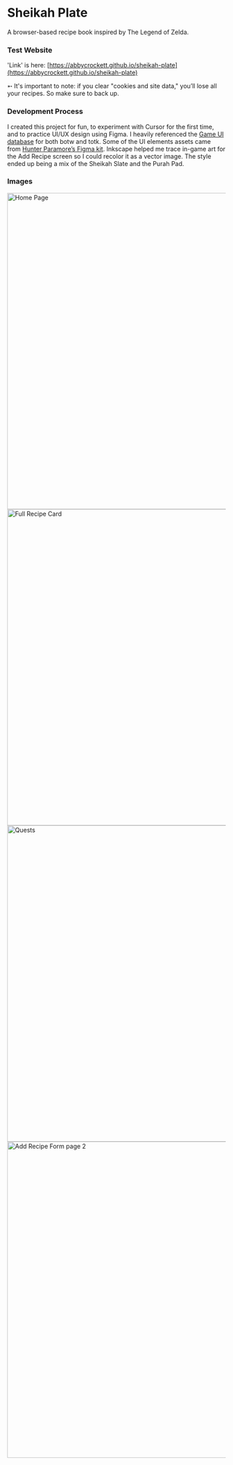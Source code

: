 # Sheikah Plate

A browser-based recipe book inspired by The Legend of Zelda.

### Test Website
'Link' is here: [https://abbycrockett.github.io/sheikah-plate](https://abbycrockett.github.io/sheikah-plate)

   ➵ It's important to note: if you clear "cookies and site data," you’ll lose all your recipes. So make sure to back up.
   
### Development Process
I created this project for fun, to experiment with Cursor for the first time, and to practice UI/UX design using Figma. I heavily referenced the [Game UI database](https://www.gameuidatabase.com/) for both botw and totk. Some of the UI elements assets came from [Hunter Paramore’s Figma kit](https://admiregd.com/zelda-breath-of-the-wild-ui-kit). Inkscape helped me trace in-game art for the Add Recipe screen so I could recolor it as a vector image. The style ended up being a mix of the Sheikah Slate and the Purah Pad.

### Images
<img width="728" alt="Home Page" src="https://github.com/user-attachments/assets/5ff01887-33d7-4096-bbda-e1a9fad5aaed" />
<img width="728" alt="Full Recipe Card" src="https://github.com/user-attachments/assets/14fe24a2-63ac-4a4e-971c-706ab5062f35" />
<img width="728" alt="Quests" src="https://github.com/user-attachments/assets/e501bab2-1f2d-4491-a26c-d1fa6b1d2a28" />
<img width="728" alt="Add Recipe Form page 2" src="https://github.com/user-attachments/assets/85f81053-2a4a-4179-ba5d-e01e94122120" />
